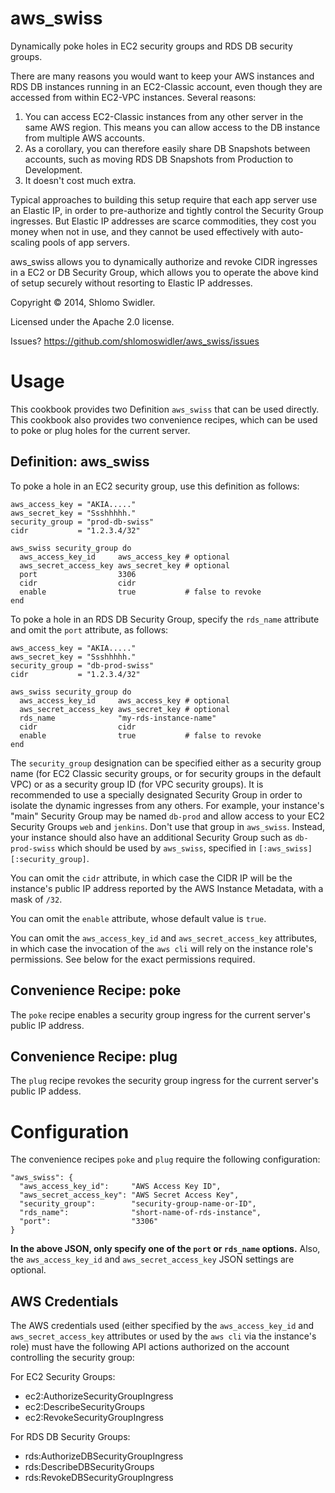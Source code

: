 aws_swiss
=========

Dynamically poke holes in EC2 security groups and RDS DB security groups. 

There are many reasons you would want to keep your AWS instances and RDS DB instances running in an EC2-Classic account, even though they are accessed from within EC2-VPC instances. Several reasons:

1. You can access EC2-Classic instances from any other server in the same AWS region. This means you can allow access to the DB instance from multiple AWS accounts.
2. As a corollary, you can therefore easily share DB Snapshots between accounts, such as moving RDS DB Snapshots from Production to Development.
3. It doesn't cost much extra.

Typical approaches to building this setup require that each app server use an Elastic IP, in order to pre-authorize and tightly control the Security Group ingresses. But Elastic IP addresses are scarce commodities, they cost you money when not in use, and they cannot be used effectively with auto-scaling pools of app servers.

aws_swiss allows you to dynamically authorize and revoke CIDR ingresses in a EC2 or DB Security Group, which allows you to operate the above kind of setup securely without resorting to Elastic IP addresses.

Copyright &copy; 2014, Shlomo Swidler.

Licensed under the Apache 2.0 license.

Issues? https://github.com/shlomoswidler/aws_swiss/issues

# Usage

This cookbook provides two Definition `aws_swiss` that can be used directly. This cookbook also provides two convenience recipes, which can be used to poke or plug holes for the current server.

## Definition: aws_swiss

To poke a hole in an EC2 security group, use this definition as follows: 

````
aws_access_key = "AKIA....."
aws_secret_key = "Ssshhhhh."
security_group = "prod-db-swiss"
cidr           = "1.2.3.4/32"

aws_swiss security_group do
  aws_access_key_id     aws_access_key # optional
  aws_secret_access_key aws_secret_key # optional
  port                  3306
  cidr                  cidr
  enable                true           # false to revoke
end

````

To poke a hole in an RDS DB Security Group, specify the `rds_name` attribute and omit the `port` attribute, as follows:

````
aws_access_key = "AKIA....."
aws_secret_key = "Ssshhhhh."
security_group = "db-prod-swiss"
cidr           = "1.2.3.4/32"

aws_swiss security_group do
  aws_access_key_id     aws_access_key # optional
  aws_secret_access_key aws_secret_key # optional
  rds_name              "my-rds-instance-name"
  cidr                  cidr
  enable                true           # false to revoke
end
````

The `security_group` designation can be specified either as a security group name (for EC2 Classic security groups, or for security groups in the default VPC) or as a security group ID (for VPC security groups). It is recommended to use a specially designated Security Group in order to isolate the dynamic ingresses from any others. For example, your instance's "main" Security Group may be named `db-prod` and allow access to your EC2 Security Groups `web` and `jenkins`. Don't use that group in `aws_swiss`. Instead, your instance should also have an additional Security Group such as `db-prod-swiss` which should be used by `aws_swiss`, specified in `[:aws_swiss][:security_group]`.

You can omit the `cidr` attribute, in which case the CIDR IP will be the instance's public IP address reported by the AWS Instance Metadata, with a mask of `/32`.

You can omit the `enable` attribute, whose default value is `true`.

You can omit the `aws_access_key_id` and `aws_secret_access_key` attributes, in which case the invocation of the `aws cli` will rely on the instance role's permissions. See below for the exact permissions required.

## Convenience Recipe: poke

The `poke` recipe enables a security group ingress for the current server's public IP address.

## Convenience Recipe: plug

The `plug` recipe revokes the security group ingress for the current server's public IP addess.

# Configuration

The convenience recipes `poke` and `plug` require the following configuration:

````
"aws_swiss": {
  "aws_access_key_id":     "AWS Access Key ID",
  "aws_secret_access_key": "AWS Secret Access Key",
  "security_group":        "security-group-name-or-ID",
  "rds_name":              "short-name-of-rds-instance",
  "port":                  "3306"
}
````
**In the above JSON, only specify one of the `port` or `rds_name` options.**
Also, the `aws_access_key_id` and `aws_secret_access_key` JSON settings are optional.

## AWS Credentials

The AWS credentials used (either specified by the `aws_access_key_id` and `aws_secret_access_key` attributes or used by the `aws cli` via the instance's role) must have the following API actions authorized on the account controlling the security group:

For EC2 Security Groups:

* ec2:AuthorizeSecurityGroupIngress
* ec2:DescribeSecurityGroups
* ec2:RevokeSecurityGroupIngress

For RDS DB Security Groups:

* rds:AuthorizeDBSecurityGroupIngress
* rds:DescribeDBSecurityGroups
* rds:RevokeDBSecurityGroupIngress
